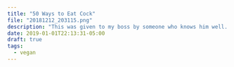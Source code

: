 ```yaml
---
title: "50 Ways to Eat Cock"
file: "20181212_203115.png"
description: "This was given to my boss by someone who knows him well...not sure what to make of it."
date: 2019-01-01T22:13:31-05:00
draft: true
tags: 
  - vegan
---
```

